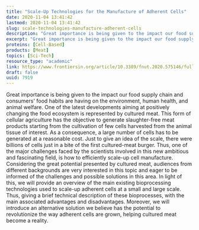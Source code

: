 ```yaml
---
title: "Scale-Up Technologies for the Manufacture of Adherent Cells"
date: 2020-11-04 13:41:42
lastmod: 2020-11-04 13:41:42
slug: scale-technologies-manufacture-adherent-cells
description: "Great importance is being given to the impact our food supply chain and consumers’ food habits are having on the environment, human health, and animal welfare. One of the latest developments aiming at positively changing the food ecosystem is represented by cultured meat. This form of cellular agriculture has the objective to generate slaughter-free meat products starting from the cultivation of few cells harvested from the animal tissue of interest. As a consequence, a large number of cells has to be generated at a reasonable cost."
excerpt: "Great importance is being given to the impact our food supply chain and consumers’ food habits are having on the environment, human health, and animal welfare. One of the latest developments aiming at positively changing the food ecosystem is represented by cultured meat. This form of cellular agriculture has the objective to generate slaughter-free meat products starting from the cultivation of few cells harvested from the animal tissue of interest. As a consequence, a large number of cells has to be generated at a reasonable cost."
proteins: [Cell-Based]
products: [Meat]
topics: [Sci-Tech]
resource_type: "academic"
link: https://www.frontiersin.org/article/10.3389/fnut.2020.575146/full
draft: false
uuid: 7919
---
```

Great importance is being given to the impact our food supply chain and
consumers' food habits are having on the environment, human health, and
animal welfare. One of the latest developments aiming at positively
changing the food ecosystem is represented by cultured meat. This form
of cellular agriculture has the objective to generate slaughter-free
meat products starting from the cultivation of few cells harvested from
the animal tissue of interest. As a consequence, a large number of cells
has to be generated at a reasonable cost. Just to give an idea of the
scale, there were billions of cells just in a bite of the first
cultured-meat burger. Thus, one of the major challenges faced by the
scientists involved in this new ambitious and fascinating field, is how
to efficiently scale-up cell manufacture. Considering the great
potential presented by cultured meat, audiences from different
backgrounds are very interested in this topic and eager to be informed
of the challenges and possible solutions in this area. In light of this,
we will provide an overview of the main existing bioprocessing
technologies used to scale-up adherent cells at a small and large scale.
Thus, giving a brief technical description of these bioprocesses, with
the main associated advantages and disadvantages. Moreover, we will
introduce an alternative solution we believe has the potential to
revolutionize the way adherent cells are grown, helping cultured meat
become a reality.
